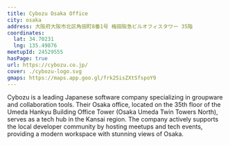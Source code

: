 ```yaml
---
title: Cybozu Osaka Office
city: osaka
address: 大阪府大阪市北区角田町8番1号 梅田阪急ビルオフィスタワー 35階
coordinates:
  lat: 34.70231
  lng: 135.49876
meetupId: 24529555
hasPage: true
url: https://cybozu.co.jp/
cover: ./cybozu-logo.svg
gmaps: https://maps.app.goo.gl/frk2SisZXtSfspoY9
---
```


Cybozu is a leading Japanese software company specializing in groupware and collaboration tools. Their Osaka office, located on the 35th floor of the Umeda Hankyu Building Office Tower (Osaka Umeda Twin Towers North), serves as a tech hub in the Kansai region. The company actively supports the local developer community by hosting meetups and tech events, providing a modern workspace with stunning views of Osaka.
